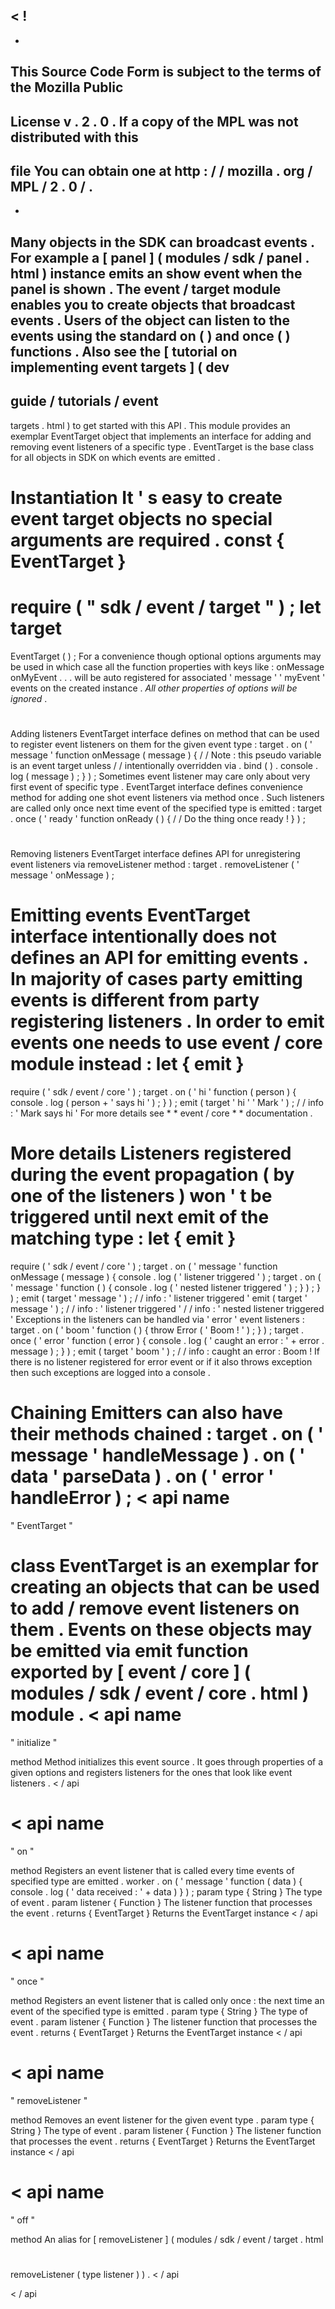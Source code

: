 <
!
-
-
This
Source
Code
Form
is
subject
to
the
terms
of
the
Mozilla
Public
-
License
v
.
2
.
0
.
If
a
copy
of
the
MPL
was
not
distributed
with
this
-
file
You
can
obtain
one
at
http
:
/
/
mozilla
.
org
/
MPL
/
2
.
0
/
.
-
-
>
Many
objects
in
the
SDK
can
broadcast
events
.
For
example
a
[
panel
]
(
modules
/
sdk
/
panel
.
html
)
instance
emits
an
show
event
when
the
panel
is
shown
.
The
event
/
target
module
enables
you
to
create
objects
that
broadcast
events
.
Users
of
the
object
can
listen
to
the
events
using
the
standard
on
(
)
and
once
(
)
functions
.
Also
see
the
[
tutorial
on
implementing
event
targets
]
(
dev
-
guide
/
tutorials
/
event
-
targets
.
html
)
to
get
started
with
this
API
.
This
module
provides
an
exemplar
EventTarget
object
that
implements
an
interface
for
adding
and
removing
event
listeners
of
a
specific
type
.
EventTarget
is
the
base
class
for
all
objects
in
SDK
on
which
events
are
emitted
.
#
#
Instantiation
It
'
s
easy
to
create
event
target
objects
no
special
arguments
are
required
.
const
{
EventTarget
}
=
require
(
"
sdk
/
event
/
target
"
)
;
let
target
=
EventTarget
(
)
;
For
a
convenience
though
optional
options
arguments
may
be
used
in
which
case
all
the
function
properties
with
keys
like
:
onMessage
onMyEvent
.
.
.
will
be
auto
registered
for
associated
'
message
'
'
myEvent
'
events
on
the
created
instance
.
_All
other
properties
of
options
will
be
ignored_
.
#
#
Adding
listeners
EventTarget
interface
defines
on
method
that
can
be
used
to
register
event
listeners
on
them
for
the
given
event
type
:
target
.
on
(
'
message
'
function
onMessage
(
message
)
{
/
/
Note
:
this
pseudo
variable
is
an
event
target
unless
/
/
intentionally
overridden
via
.
bind
(
)
.
console
.
log
(
message
)
;
}
)
;
Sometimes
event
listener
may
care
only
about
very
first
event
of
specific
type
.
EventTarget
interface
defines
convenience
method
for
adding
one
shot
event
listeners
via
method
once
.
Such
listeners
are
called
only
once
next
time
event
of
the
specified
type
is
emitted
:
target
.
once
(
'
ready
'
function
onReady
(
)
{
/
/
Do
the
thing
once
ready
!
}
)
;
#
#
Removing
listeners
EventTarget
interface
defines
API
for
unregistering
event
listeners
via
removeListener
method
:
target
.
removeListener
(
'
message
'
onMessage
)
;
#
#
Emitting
events
EventTarget
interface
intentionally
does
not
defines
an
API
for
emitting
events
.
In
majority
of
cases
party
emitting
events
is
different
from
party
registering
listeners
.
In
order
to
emit
events
one
needs
to
use
event
/
core
module
instead
:
let
{
emit
}
=
require
(
'
sdk
/
event
/
core
'
)
;
target
.
on
(
'
hi
'
function
(
person
)
{
console
.
log
(
person
+
'
says
hi
'
)
;
}
)
;
emit
(
target
'
hi
'
'
Mark
'
)
;
/
/
info
:
'
Mark
says
hi
'
For
more
details
see
*
*
event
/
core
*
*
documentation
.
#
#
More
details
Listeners
registered
during
the
event
propagation
(
by
one
of
the
listeners
)
won
'
t
be
triggered
until
next
emit
of
the
matching
type
:
let
{
emit
}
=
require
(
'
sdk
/
event
/
core
'
)
;
target
.
on
(
'
message
'
function
onMessage
(
message
)
{
console
.
log
(
'
listener
triggered
'
)
;
target
.
on
(
'
message
'
function
(
)
{
console
.
log
(
'
nested
listener
triggered
'
)
;
}
)
;
}
)
;
emit
(
target
'
message
'
)
;
/
/
info
:
'
listener
triggered
'
emit
(
target
'
message
'
)
;
/
/
info
:
'
listener
triggered
'
/
/
info
:
'
nested
listener
triggered
'
Exceptions
in
the
listeners
can
be
handled
via
'
error
'
event
listeners
:
target
.
on
(
'
boom
'
function
(
)
{
throw
Error
(
'
Boom
!
'
)
;
}
)
;
target
.
once
(
'
error
'
function
(
error
)
{
console
.
log
(
'
caught
an
error
:
'
+
error
.
message
)
;
}
)
;
emit
(
target
'
boom
'
)
;
/
/
info
:
caught
an
error
:
Boom
!
If
there
is
no
listener
registered
for
error
event
or
if
it
also
throws
exception
then
such
exceptions
are
logged
into
a
console
.
#
#
Chaining
Emitters
can
also
have
their
methods
chained
:
target
.
on
(
'
message
'
handleMessage
)
.
on
(
'
data
'
parseData
)
.
on
(
'
error
'
handleError
)
;
<
api
name
=
"
EventTarget
"
>
class
EventTarget
is
an
exemplar
for
creating
an
objects
that
can
be
used
to
add
/
remove
event
listeners
on
them
.
Events
on
these
objects
may
be
emitted
via
emit
function
exported
by
[
event
/
core
]
(
modules
/
sdk
/
event
/
core
.
html
)
module
.
<
api
name
=
"
initialize
"
>
method
Method
initializes
this
event
source
.
It
goes
through
properties
of
a
given
options
and
registers
listeners
for
the
ones
that
look
like
event
listeners
.
<
/
api
>
<
api
name
=
"
on
"
>
method
Registers
an
event
listener
that
is
called
every
time
events
of
specified
type
are
emitted
.
worker
.
on
(
'
message
'
function
(
data
)
{
console
.
log
(
'
data
received
:
'
+
data
)
}
)
;
param
type
{
String
}
The
type
of
event
.
param
listener
{
Function
}
The
listener
function
that
processes
the
event
.
returns
{
EventTarget
}
Returns
the
EventTarget
instance
<
/
api
>
<
api
name
=
"
once
"
>
method
Registers
an
event
listener
that
is
called
only
once
:
the
next
time
an
event
of
the
specified
type
is
emitted
.
param
type
{
String
}
The
type
of
event
.
param
listener
{
Function
}
The
listener
function
that
processes
the
event
.
returns
{
EventTarget
}
Returns
the
EventTarget
instance
<
/
api
>
<
api
name
=
"
removeListener
"
>
method
Removes
an
event
listener
for
the
given
event
type
.
param
type
{
String
}
The
type
of
event
.
param
listener
{
Function
}
The
listener
function
that
processes
the
event
.
returns
{
EventTarget
}
Returns
the
EventTarget
instance
<
/
api
>
<
api
name
=
"
off
"
>
method
An
alias
for
[
removeListener
]
(
modules
/
sdk
/
event
/
target
.
html
#
removeListener
(
type
listener
)
)
.
<
/
api
>
<
/
api
>
